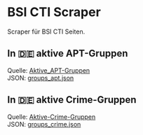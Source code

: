 # BSI CTI Scraper

Scraper für BSI CTI Seiten.

## In 🇩🇪 aktive APT-Gruppen
Quelle: [Aktive_APT-Gruppen](https://www.bsi.bund.de/DE/Themen/Unternehmen-und-Organisationen/Cyber-Sicherheitslage/Analysen-und-Prognosen/Threat-Intelligence/Aktive_APT-Gruppen/aktive-apt-gruppen_node.html)  
JSON: [groups_apt.json](groups_apt.json)

## In 🇩🇪 aktive Crime-Gruppen
Quelle: [Aktive-Crime-Gruppen](https://www.bsi.bund.de/DE/Themen/Unternehmen-und-Organisationen/Cyber-Sicherheitslage/Analysen-und-Prognosen/Threat-Intelligence/Aktive-Crime-Gruppen/aktive-crime-gruppen_node.html)  
JSON: [groups_crime.json](groups_crime.json)